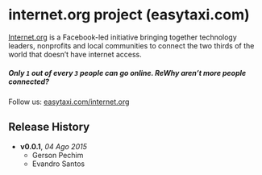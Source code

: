 # internet.org project (easytaxi.com)

[Internet.org][] is a Facebook-led initiative bringing together technology leaders, nonprofits and local communities to connect the two thirds of the world that doesn’t have internet access.

##### Only `1` out of every `3` people can go online. ReWhy aren’t more people connected?

Follow us: [easytaxi.com/internet.org][]

## Release History
- **v0.0.1**, *04 Ago 2015*
  - Gerson Pechim
  - Evandro Santos


[Internet.org]: http://internet.org/
[easytaxi.com/internet.org]: http://gpechim.github.io/internet.org/
